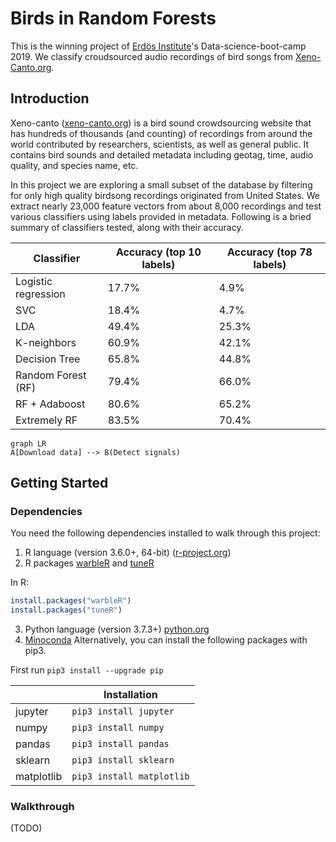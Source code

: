 
# Birds in Random Forests
This is the winning project of [Erdös Institute](https://erdosinstitute.org)'s Data-science-boot-camp 2019. We classify croudsourced audio recordings of bird songs from [Xeno-Canto.org](https://www.xeno-canto.org).

## Introduction
Xeno-canto ([xeno-canto.org](https://www.xeno-canto.org)) is a bird sound crowdsourcing website that has hundreds of thousands (and counting) of recordings from around the world contributed by researchers, scientists, as well as general public. It contains bird sounds and detailed metadata including geotag, time, audio quality, and species name, etc.

In this project we are exploring a small subset of the database by filtering for only high quality birdsong recordings originated from United States. We extract nearly 23,000 feature vectors from about 8,000 recordings and test various classifiers using labels provided in metadata. Following is a bried summary of classifiers tested, along with their accuracy.

|Classifier|Accuracy (top 10 labels)|Accuracy (top 78 labels)
|----------|------------------------|------------------------|
|Logistic regression|17.7%|4.9%|
|SVC|18.4%|4.7%|
|LDA|49.4%|25.3%|
|K-neighbors|60.9%|42.1%|
|Decision Tree|65.8%|44.8%|
|Random Forest (RF)|79.4%|66.0%|
|RF + Adaboost|80.6%|65.2%|
|Extremely RF|83.5%|70.4%|


```mermaid
graph LR
A[Download data] --> B(Detect signals)
```

## Getting Started
### Dependencies
You need the following dependencies installed to walk through this project:
1. R language (version 3.6.0+, 64-bit) ([r-project.org](https://cran.r-project.org))
2. R packages [warbleR](https://github.com/cran/warbleR) and [tuneR](https://github.com/cran/tuneR)

In R:
```R
install.packages("warbleR")
install.packages("tuneR")
```
3. Python language (version 3.7.3+) [python.org](https://www.python.org)
4. [Minoconda](https://conda.io/en/latest/miniconda.html)
Alternatively, you can install the following packages with pip3.

First run `pip3 install --upgrade pip`

|                               |Installation                 |
|-------------------------------|-----------------------------|
|jupyter                        |`pip3 install jupyter`        |
|numpy                          |`pip3 install numpy`          |
|pandas                         |`pip3 install pandas`         |
|sklearn                        |`pip3 install sklearn`        |
|matplotlib                     |`pip3 install matplotlib`     |
### Walkthrough

(TODO)

